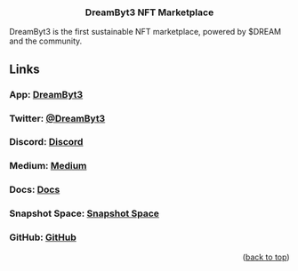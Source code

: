 <h3 align="center">DreamByt3 NFT Marketplace</h3>
  <p align="center">

DreamByt3 is the first sustainable NFT marketplace, powered by $DREAM and the community.

## Links

### App: [DreamByt3](https://dreambyt3.com)
### Twitter: [@DreamByt3](https://x.com/DreamByt3)
### Discord: [Discord](https://discord.gg/rt5VmK2pKK)
### Medium: [Medium](https://medium.com/@DreamByt3)
### Docs: [Docs](https://docs.dreambyt3.com/)
### Snapshot Space: [Snapshot Space](https://snapshot.org/#/dreambyt3.eth)
### GitHub: [GitHub](https://github.com/DreamByt3)

<p align="right">(<a href="#top">back to top</a>)</p>
